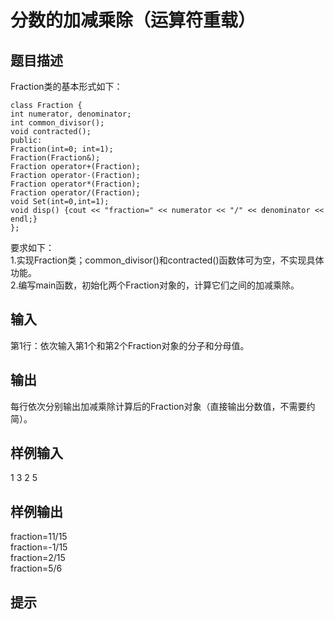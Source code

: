  # 分数的加减乘除（运算符重载）  
  
 ## 题目描述  
 Fraction类的基本形式如下：  
 ```  
 class Fraction {  
 int numerator, denominator;  
 int common_divisor();  
 void contracted();  
 public:  
 Fraction(int=0; int=1);  
 Fraction(Fraction&);  
 Fraction operator+(Fraction);  
 Fraction operator-(Fraction);  
 Fraction operator*(Fraction);  
 Fraction operator/(Fraction);  
 void Set(int=0,int=1);  
 void disp() {cout << "fraction=" << numerator << "/" << denominator << endl;}  
 };  
 ```  
 要求如下：  
 1.实现Fraction类；common_divisor()和contracted()函数体可为空，不实现具体功能。  
 2.编写main函数，初始化两个Fraction对象的，计算它们之间的加减乘除。  
 ## 输入  
 第1行：依次输入第1个和第2个Fraction对象的分子和分母值。  
  
 ## 输出  
 每行依次分别输出加减乘除计算后的Fraction对象（直接输出分数值，不需要约简）。  
  
 ## 样例输入  
 1 3 2 5  
 ## 样例输出  
 fraction=11/15  
 fraction=-1/15  
 fraction=2/15  
 fraction=5/6  
 ## 提示  
   
  
